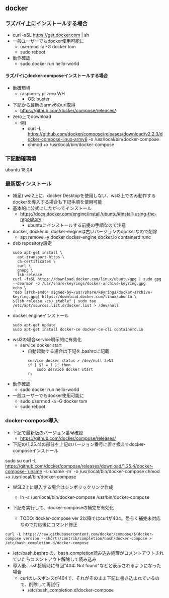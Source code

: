 ## docker

### ラズパイ上にインストールする場合

* curl -sSL https://get.docker.com | sh
* 一般ユーザーでもdocker使用可能に
  * usermod -a -G docker tom
  * sudo reboot
* 動作確認
  * sudo docker run hello-world

#### ラズパイにdocker-composeインストールする場合

* 動確環境
  * raspberry pi zero WH
    * OS: buster
* 下記から最新のarmv6のurl取得
  * https://github.com/docker/compose/releases/
* zero上でdownload
  * 例)
    * curl -L https://github.com/docker/compose/releases/download/v2.2.3/docker-compose-linux-armv6 -o /usr/local/bin/docker-compose
    * chmod +x /usr/local/bin/docker-compose

### 下記動確環境

ubuntu 18.04

### 最新版インストール

* 補足) wsl2上に、docker Desktopを使用しない、wsl2上でのみ動作するdockerを導入する場合も下記手順を使用可能
* 基本的に公式にしたがってインストール
  * https://docs.docker.com/engine/install/ubuntu/#install-using-the-repository
    * ubuntuにインストールする前提の手順なので注意
* docker, docker.io, docker-engineは古いバージョンのdockerなので削除
  * apt remove -y docker docker-engine docker.io containerd runc
* deb repository設定
  ```
  sudo apt-get install \
    apt-transport-https \
    ca-certificates \
    curl \
    gnupg \
    lsb-release
  curl -fsSL https://download.docker.com/linux/ubuntu/gpg | sudo gpg --dearmor -o /usr/share/keyrings/docker-archive-keyring.gpg
  echo \
  "deb [arch=amd64 signed-by=/usr/share/keyrings/docker-archive-keyring.gpg] https://download.docker.com/linux/ubuntu \
  $(lsb_release -cs) stable" | sudo tee /etc/apt/sources.list.d/docker.list > /dev/null
  ```
* docker engineインストール
  ```
  sudo apt-get update
  sudo apt-get install docker-ce docker-ce-cli containerd.io
  ```
* wsl2の場合service明示的に有効化
  * service docker start
    * 自動起動する場合は下記を.bashrcに記載
      ```
      service docker status > /dev/null 2>&1
      if [ $? = 1 ]; then
          sudo service docker start
      fi
      ```
* 動作確認
  * sudo docker run hello-world
* 一般ユーザーでもdocker使用可能に
  * sudo usermod -a -G docker tom
  * sudo reboot

### docker-compose導入

* 下記で最新版のバージョン番号確認
  * https://github.com/docker/compose/releases/
* 下記の(1.25.4)の部分を上記のバージョン番号に置き換えてdocker-composeインストール

sudo su
curl -L https://github.com/docker/compose/releases/download/1.25.4/docker-compose-`uname -s`-`uname -m` -o /usr/local/bin/docker-compose
chmod +x /usr/local/bin/docker-compose

* WSL2上に導入する場合はシンボリックリンク作成
  * ln -s /usr/local/bin/docker-compose /usr/bin/docker-compose

* 下記を実行して、docker-composeの補完を有効化
  * TODO: docker-compose ver 2以降ではcurlが404。恐らく補完未対応なので対応後にコマンド修正

```
curl -L https://raw.githubusercontent.com/docker/compose/$(docker-compose version --short)/contrib/completion/bash/docker-compose > /etc/bash_completion.d/docker-compose
```

* /etc/bash.bashrc の、bash_completion読み込み処理がコメントアウトされていたらコメントアウト解除して読み込み
* 導入後、ssh接続時に毎回"404: Not found"などと表示されるようになった場合
  * curlのレスポンスが404で、それがそのまま下記に書き込まれているので、削除して再試行
    * /etc/bash_completion.d/docker-compose